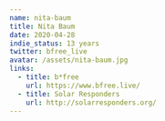 ```yaml
---
name: nita-baum
title: Nita Baum
date: 2020-04-28
indie_status: 13 years
twitter: bfree_live
avatar: /assets/nita-baum.jpg
links:
  - title: b*free
    url: https://www.bfree.live/
  - title: Solar Responders
    url: http://solarresponders.org/
---
```

